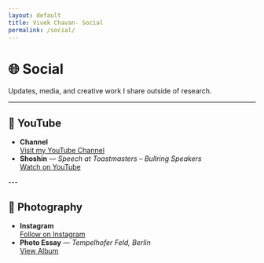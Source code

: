 ```yaml
---
layout: default
title: Vivek Chavan- Social
permalink: /social/
---
```


# 🌐 Social

Updates, media, and creative work I share outside of research.  

---

## 🎥 YouTube

<ul class="spacious-list">
  <li>
    <strong>Channel</strong><br/>
    <a href="https://www.youtube.com/@vivekchavandotcom" target="_blank" rel="noopener">Visit my YouTube Channel</a>
  </li>

  <li>
    <strong>Shoshin</strong> — <em>Speech at Toastmasters – Bullring Speakers</em><br/>
    <a href="https://www.youtube.com/watch?v=fjoE9vHgKPQ" target="_blank" rel="noopener">Watch on YouTube</a>
  </li>
</ul>
---

## 📸 Photography

<ul class="spacious-list">
  <li>
    <strong>Instagram</strong><br/>
    <a href="https://www.instagram.com/YOURHANDLE" target="_blank" rel="noopener">Follow on Instagram</a>
  </li>

  <!-- Example placeholder -->
  <li>
    <strong>Photo Essay</strong> — <em>Tempelhofer Feld, Berlin</em><br/>
    <a href="https://yourphotoalbumlink" target="_blank" rel="noopener">View Album</a>
  </li>
</ul>

